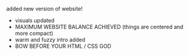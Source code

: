 added new version of website!
- visuals updated
- MAXIMUM WEBSITE BALANCE ACHIEVED (things are centered and more compact)
- warm and fuzzy intro added
- BOW BEFORE YOUR HTML / CSS GOD
